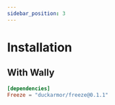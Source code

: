 ```yaml
---
sidebar_position: 3
---
```


# Installation

## With Wally

```toml
[dependencies]
Freeze = "duckarmor/freeze@0.1.1"
```
